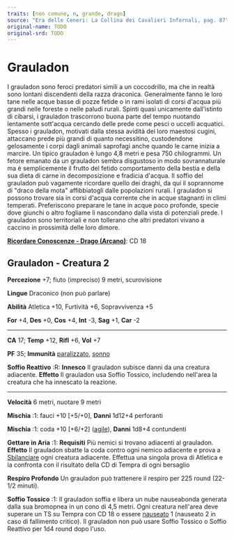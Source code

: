 ```yaml
---
traits: [non comune, n, grande, drago]
source: "Era delle Ceneri: La Collina dei Cavalieri Infernali, pag. 87"
original-name: TODO
original-srd: TODO
---
```


# Grauladon

I grauladon sono feroci predatori simili a un coccodrillo, ma che in realtà sono
lontani discendenti della razza draconica. Generalmente fanno le loro tane nelle
acque basse di pozze fetide o in rami isolati di corsi d'acqua più grandi nelle
foreste o nelle paludi rurali. Spinti quasi unicamente dall'istinto di cibarsi,
i grauladon trascorrono buona parte del tempo nuotando lentamente sott'acqua
cercando delle prede come pesci o uccelli acquatici. Spesso i grauladon,
motivati dalla stessa avidità dei loro maestosi cugini, attaccano prede più
grandi di quanto necessitino, custodendone gelosamente i corpi dagli animali
saprofagi anche quando le carne inizia a marcire. Un tipico grauladon è lungo
4,8 metri e pesa 750 chilogrammi. Un fetore emanato da un grauladon sembra
disgustoso in modo sovrannaturale ma è semplicemente il frutto del fetido
comportamento della bestia e della sua dieta di carne in decomposizione e
fradicia d'acqua. Il soffio del grauladon può vagamente ricordare quello dei
draghi, da qui il soprannome di "draco della mota" affibbiatogli dalle
popolazioni rurali. I grauladon si possono trovare sia in corsi d'acqua corrente
che in acque stagnanti in climi temperati. Preferiscono preparare le tane in
acque poco profonde, specie dove giunchi o altro fogliame li nascondano dalla
vista di potenziali prede. I grauladon sono territoriali e non tollerano che
altri predatori vivano a caccino in prossimità delle loro dimore.

**[Ricordare Conoscenze - Drago (Arcano)](/azioni/abilita/ricordare-conoscenze)**:
CD 18

## Grauladon - Creatura 2

**Percezione** +7; fiuto (impreciso) 9 metri, scurovisione

**Lingue** Draconico (non può parlare)

**Abilità** Atletica +10, Furtività +6, Sopravvivenza +5

**For** +4, **Des** +0, **Cos** +4, **Int** -3, **Sag** +1, **Car** -2

---

**CA** 17; **Temp** +12, **Rifl** +6, **Vol** +7

**PF** 35; **Immunità** [paralizzato](/condizioni/paralizzato),
[sonno](/tratti/sonno)

**Soffio Reattivo** :R: **Innesco** Il grauladon subisce danni da una creatura
adiacente. **Effetto** Il grauladon usa Soffio Tossico, includendo nell'area la
creatura che ha innescato la reazione.

---

**Velocità** 6 metri, nuotare 9 metri

**Mischia** :1: fauci +10 \[+5/+0], **Danni** 1d12+4 perforanti

**Mischia** :1: coda +10 \[+6/+2] ([agile](/tratti/agile)), **Danni** 1d8+4
contundenti

**Gettare in Aria** :1: **Requisiti** Più nemici si trovano adiacenti al
grauladon. **Effetto** Il grauladon sbatte la coda contro ogni nemico adiacente
e prova a [Sbilanciare](/azioni/abilita/sbilanciare) ogni creatura adiacente.
Effettua una singola prova di Atletica e la confronta con il risultato della CD
di Tempra di ogni bersaglio

**Respiro Profondo** Un grauladon può trattenere il respiro per 225 round
(22-1/2 minuti).

**Soffio Tossico** :1: Il grauladon soffia e libera un nube nauseabonda generata
dalla sua bromopnea in un cono di 4,5 metri. Ogni creatura nell'area deve
superare un TS su Tempra con CD 18 o essere [nauseato](/condizioni/nauseato) 1
(nauseato 2 in caso di fallimento critico). Il grauladon non può usare Soffio
Tossico o Soffio Reattivo per 1d4 round dopo l'uso.

